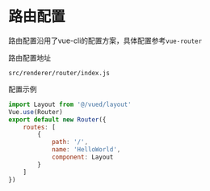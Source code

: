 # 路由配置
路由配置沿用了vue-cli的配置方案，具体配置参考`vue-router`

路由配置地址
```text
src/renderer/router/index.js
```
配置示例
```javascript
import Layout from '@/vued/layout'
Vue.use(Router)
export default new Router({
    routes: [
        {
            path: '/',
            name: 'HelloWorld',
            component: Layout
        }
    ]
})
```